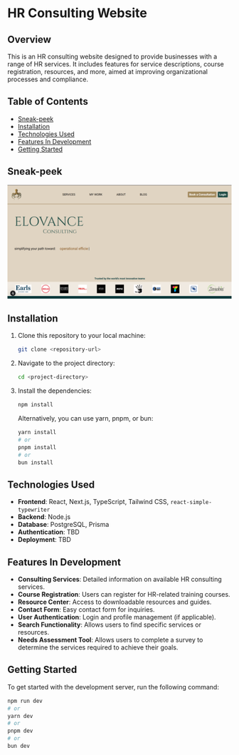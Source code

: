 # HR Consulting Website

## Overview

This is an HR consulting website designed to provide businesses with a range of HR services. It includes features for service descriptions, course registration, resources, and more, aimed at improving organizational processes and compliance.

## Table of Contents
- [Sneak-peek](#sneak-peek)
- [Installation](#installation)
- [Technologies Used](#technologies-used)
- [Features In Development](#features)
- [Getting Started](#getting-started)

## Sneak-peek
![HR Consulting Website](/public/sneak-peek.png)


## Installation

1. Clone this repository to your local machine:
    ```bash
    git clone <repository-url>
    ```

2. Navigate to the project directory:
    ```bash
    cd <project-directory>
    ```

3. Install the dependencies:
    ```bash
    npm install
    ```

    Alternatively, you can use yarn, pnpm, or bun:
    ```bash
    yarn install
    # or
    pnpm install
    # or
    bun install
    ```

## Technologies Used

- **Frontend**: React, Next.js, TypeScript, Tailwind CSS, `react-simple-typewriter`
- **Backend**: Node.js
- **Database**: PostgreSQL, Prisma
- **Authentication**: TBD
- **Deployment**: TBD

## Features In Development

- **Consulting Services**: Detailed information on available HR consulting services.
- **Course Registration**: Users can register for HR-related training courses.
- **Resource Center**: Access to downloadable resources and guides.
- **Contact Form**: Easy contact form for inquiries.
- **User Authentication**: Login and profile management (if applicable).
- **Search Functionality**: Allows users to find specific services or resources.
- **Needs Assessment Tool**: Allows users to complete a survey to determine the services required to achieve their goals.

## Getting Started

To get started with the development server, run the following command:

```bash
npm run dev
# or
yarn dev
# or
pnpm dev
# or
bun dev





